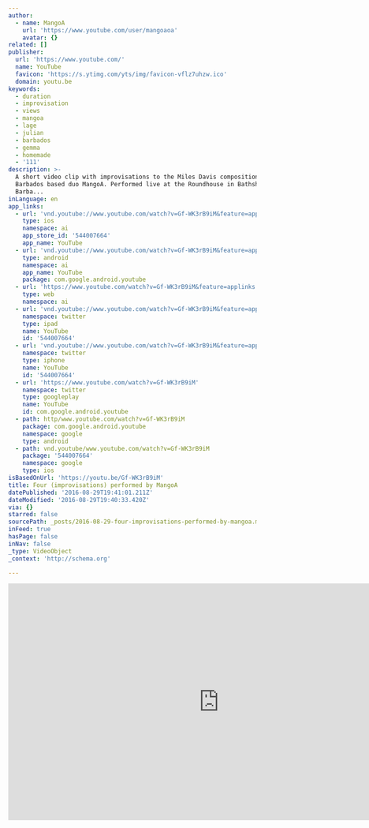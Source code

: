 ```yaml
---
author:
  - name: MangoA
    url: 'https://www.youtube.com/user/mangoaoa'
    avatar: {}
related: []
publisher:
  url: 'https://www.youtube.com/'
  name: YouTube
  favicon: 'https://s.ytimg.com/yts/img/favicon-vflz7uhzw.ico'
  domain: youtu.be
keywords:
  - duration
  - improvisation
  - views
  - mangoa
  - lage
  - julian
  - barbados
  - gemma
  - homemade
  - '111'
description: >-
  A short video clip with improvisations to the Miles Davis composition Four by
  Barbados based duo MangoA. Performed live at the Roundhouse in Bathsheba,
  Barba...
inLanguage: en
app_links:
  - url: 'vnd.youtube://www.youtube.com/watch?v=Gf-WK3rB9iM&feature=applinks'
    type: ios
    namespace: ai
    app_store_id: '544007664'
    app_name: YouTube
  - url: 'vnd.youtube://www.youtube.com/watch?v=Gf-WK3rB9iM&feature=applinks'
    type: android
    namespace: ai
    app_name: YouTube
    package: com.google.android.youtube
  - url: 'https://www.youtube.com/watch?v=Gf-WK3rB9iM&feature=applinks'
    type: web
    namespace: ai
  - url: 'vnd.youtube://www.youtube.com/watch?v=Gf-WK3rB9iM&feature=applinks'
    namespace: twitter
    type: ipad
    name: YouTube
    id: '544007664'
  - url: 'vnd.youtube://www.youtube.com/watch?v=Gf-WK3rB9iM&feature=applinks'
    namespace: twitter
    type: iphone
    name: YouTube
    id: '544007664'
  - url: 'https://www.youtube.com/watch?v=Gf-WK3rB9iM'
    namespace: twitter
    type: googleplay
    name: YouTube
    id: com.google.android.youtube
  - path: http/www.youtube.com/watch?v=Gf-WK3rB9iM
    package: com.google.android.youtube
    namespace: google
    type: android
  - path: vnd.youtube/www.youtube.com/watch?v=Gf-WK3rB9iM
    package: '544007664'
    namespace: google
    type: ios
isBasedOnUrl: 'https://youtu.be/Gf-WK3rB9iM'
title: Four (improvisations) performed by MangoA
datePublished: '2016-08-29T19:41:01.211Z'
dateModified: '2016-08-29T19:40:33.420Z'
via: {}
starred: false
sourcePath: _posts/2016-08-29-four-improvisations-performed-by-mangoa.md
inFeed: true
hasPage: false
inNav: false
_type: VideoObject
_context: 'http://schema.org'

---
```

<iframe src="https://cdn.embedly.com/widgets/media.html?src=https%3A%2F%2Fwww.youtube.com%2Fembed%2FGf-WK3rB9iM%3Ffeature%3Doembed&amp;url=http%3A%2F%2Fwww.youtube.com%2Fwatch%3Fv%3DGf-WK3rB9iM&amp;image=https%3A%2F%2Fi.ytimg.com%2Fvi%2FGf-WK3rB9iM%2Fhqdefault.jpg&amp;key=b7d04c9b404c499eba89ee7072e1c4f7&amp;type=text%2Fhtml&amp;schema=youtube" width="854" height="480" scrolling="no" frameborder="0" allowfullscreen="" style=""></iframe>